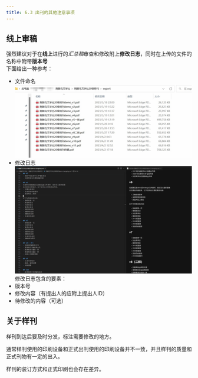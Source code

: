```yaml
---
title: 6.3 出刊的其他注意事项
---
```


## 线上审稿
强烈建议对于在**线上**进行的*汇总稿*审查和修改附上**修改日志**，同时在上传的文件的名称中附带**版本号**  
下面给出一种参考：  
- 文件命名![](../data/Pastedimage20230730131513.jpg)
- 修改日志![](../data/Pastedimage20230730132012.jpg)
修改日志包含的要素：
- 版本号
- 修改内容（有提出人的应附上提出人ID）
- 待修改的内容（可选）

## 关于样刊
样刊到达后要及时分发，标注需要修改的地方。

通常样刊使用的印刷设备和正式出刊使用的印刷设备并不一致，并且样刊的质量和正式刊物有一定的出入。

样刊的装订方式和正式印刷也会存在差异。
